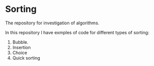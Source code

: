 # Sorting
The repository for investigation of algorithms.

In this repository I have exmples of code for different
types of sorting:
1. Bubble.
2. Insertion
3. Choice
4. Quick sorting
